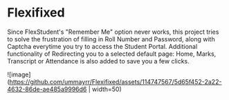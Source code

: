 # Flexifixed
Since FlexStudent's "Remember Me" option never works, this project tries to solve the frustration of filling in Roll Number and Password, along with Captcha everytime you try to access the Student Portal.
Additional functionality of Redirecting you to a selected default page: Home, Marks, Transcript or Attendance is also added to save you a few clicks.

![image](https://github.com/ummayrr/Flexifixed/assets/114747567/5d65f452-2a22-4632-86de-ae485a9996d6 | width=50)

